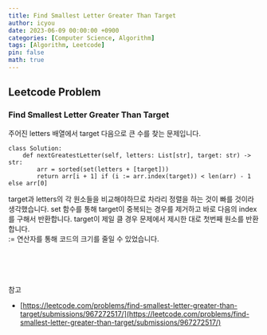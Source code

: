 ```yaml
---
title: Find Smallest Letter Greater Than Target
author: icyou
date: 2023-06-09 00:00:00 +0900
categories: [Computer Science, Algorithm]
tags: [Algorithm, Leetcode]
pin: false
math: true
---
```


## Leetcode Problem

### Find Smallest Letter Greater Than Target
주어진 letters 배열에서 target 다음으로 큰 수를 찾는 문제입니다.

```
class Solution:
    def nextGreatestLetter(self, letters: List[str], target: str) -> str:
        arr = sorted(set(letters + [target]))
        return arr[i + 1] if (i := arr.index(target)) < len(arr) - 1 else arr[0]
```
target과 letters의 각 원소들을 비교해야하므로 차라리 정렬을 하는 것이 빠를 것이라 생각했습니다. set 함수를 통해 target이 중복되는 경우를 제거하고 바로 다음의 index를 구해서 반환합니다. target이 제일 클 경우 문제에서 제시한 대로 첫번째 원소를 반환합니다.  
:= 연산자를 통해 코드의 크기를 줄일 수 있었습니다.  


<br/><br/><br/><br/>
참고  
- [https://leetcode.com/problems/find-smallest-letter-greater-than-target/submissions/967272517/](https://leetcode.com/problems/find-smallest-letter-greater-than-target/submissions/967272517/)